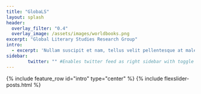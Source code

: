 ```yaml
---
title: "GlobaLS"
layout: splash
header:
  overlay_filter: "0.4"
  overlay_image: /assets/images/worldbooks.png
excerpt: "Global Literary Studies Research Group"
intro:
  - excerpt: 'Nullam suscipit et nam, tellus velit pellentesque at malesuada, enim eaque. Quis nulla, netus tempor in diam gravida tincidunt, *proin faucibus* voluptate felis id sollicitudin. Centered with `type="center"`'
sidebar:
        twitter: "" #Enables twitter feed as right sidebar with toggle options (when responsive)
---
```

{% include feature_row id="intro" type="center" %}
{% include flexslider-posts.html %}
